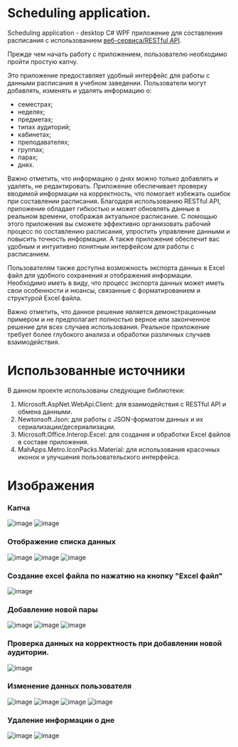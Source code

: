 # Scheduling application.

Scheduling application - desktop C# WPF приложение для составления расписания с использованием [веб-сервиса/RESTful API](https://github.com/FredNekrasov/service_for_storing_schedules).

Прежде чем начать работу с приложением, пользователю необходимо пройти простую капчу.

Это приложение предоставляет удобный интерфейс для работы с данными расписания в учебном заведении. Пользователи могут добавлять, изменять и удалять информацию о:
- семестрах;
- неделях;
- предметах;
- типах аудиторий;
- кабинетах;
- преподавателях;
- группах;
- парах;
- днях.

Важно отметить, что информацию о днях можно только добавлять и удалять, не редактировать. Приложение обеспечивает проверку вводимой информации на корректность, что помогает избежать ошибок при составлении расписания. Благодаря использованию RESTful API, приложение обладает гибкостью и может обновлять данные в реальном времени, отображая актуальное расписание. С помощью этого приложения вы сможете эффективно организовать рабочий процесс по составлению расписания, упростить управление данными и повысить точность информации. А также приложение обеспечит вас удобным и интуитивно понятным интерфейсом для работы с расписанием.

Пользователям также доступна возможность экспорта данных в Excel файл для удобного сохранения и отображения информации. Необходимо иметь в виду, что процесс экспорта данных может иметь свои особенности и нюансы, связанные с форматированием и структурой Excel файла.

Важно отметить, что данное решение является демонстрационным примером и не предполагает полностью верное или законченное решение для всех случаев использования. Реальное приложение требует более глубокого анализа и обработки различных случаев взаимодействия.

# Использованные источники
В данном проекте использованы следующие библиотеки:
1. Microsoft.AspNet.WebApi.Client: для взаимодействия с RESTful API и обмена данными.
2. Newtonsoft.Json: для работы с JSON-форматом данных и их сериализации/десериализации.
3. Microsoft.Office.Interop.Excel: для создания и обработки Excel файлов в составе приложения.
4. MahApps.Metro.IconPacks.Material: для использования красочных иконок и улучшения пользовательского интерфейса.

# Изображения

### Капча
![image](https://github.com/FredNekrasov/A_scheduling_desktop_application/assets/152185797/ade6c56a-c74f-4e40-8628-e33b5419a739)
![image](https://github.com/FredNekrasov/A_scheduling_desktop_application/assets/152185797/ce23f020-8424-4ec4-b8a7-14215717dafc)

### Отображение списка данных
![image](https://github.com/FredNekrasov/A_scheduling_desktop_application/assets/152185797/adfccda9-db0c-44cc-8b6a-e0178279fc24)
![image](https://github.com/FredNekrasov/A_scheduling_desktop_application/assets/152185797/7bb8061a-ddac-4c79-ad01-d695bb677b9e)
![image](https://github.com/FredNekrasov/A_scheduling_desktop_application/assets/152185797/2072d247-09dc-4779-a5b3-f8c8c7dabb9c)

### Создание excel файла по нажатию на кнопку "Excel файл"
![image](https://github.com/FredNekrasov/A_scheduling_desktop_application/assets/152185797/1f3f607e-9617-4211-beb4-ac1a2d9d8bf4)

### Добавление новой пары
![image](https://github.com/FredNekrasov/A_scheduling_desktop_application/assets/152185797/7bb8061a-ddac-4c79-ad01-d695bb677b9e)
![image](https://github.com/FredNekrasov/A_scheduling_desktop_application/assets/152185797/f4e1ce10-f0cd-4c8e-89f5-5d44e5f8e4dc)
![image](https://github.com/FredNekrasov/A_scheduling_desktop_application/assets/152185797/b76def9e-36b9-4a65-af68-f0142b3bb9ad)

### Проверка данных на корректность при добавлении новой аудитории.
![image](https://github.com/FredNekrasov/A_scheduling_desktop_application/assets/152185797/78ddbfcc-4504-4566-9ee0-0d2b32a66d33)

### Изменение данных пользователя
![image](https://github.com/FredNekrasov/A_scheduling_desktop_application/assets/152185797/adfccda9-db0c-44cc-8b6a-e0178279fc24)
![image](https://github.com/FredNekrasov/A_scheduling_desktop_application/assets/152185797/3ebbbfec-2d3e-4f7d-bc6a-24b5e6725f70)
![image](https://github.com/FredNekrasov/A_scheduling_desktop_application/assets/152185797/91a76303-3d8c-496d-9d29-ba95d5bce553)
![image](https://github.com/FredNekrasov/A_scheduling_desktop_application/assets/152185797/e69a29c4-e966-4865-98cc-9faf258a7610)

### Удаление информации о дне
![image](https://github.com/FredNekrasov/A_scheduling_desktop_application/assets/152185797/8af2f113-2408-4206-bde1-7f911bf9df83)
![image](https://github.com/FredNekrasov/A_scheduling_desktop_application/assets/152185797/f090ee94-b8c6-4a0f-a6ee-1bb50e616db4)
